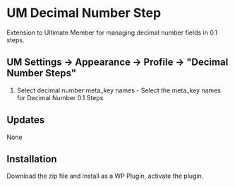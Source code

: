 # UM Decimal Number Step
Extension to Ultimate Member for managing decimal number fields in 0.1 steps.

## UM Settings -> Appearance -> Profile -> "Decimal Number Steps"
1. Select decimal number meta_key names - Select the meta_key names for Decimal Number 0.1 Steps

## Updates
None

## Installation
Download the zip file and install as a WP Plugin, activate the plugin.
